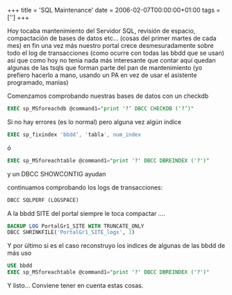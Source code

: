 +++
title = 'SQL Maintenance'
date = 2006-02-07T00:00:00+01:00
tags = ['']
+++

Hoy tocaba mantenimiento del Servidor SQL, revisión de espacio, compactación de bases de datos etc… (cosas del primer martes de cada mes) en fin una vez más nuestro portal crece desmesuradamente sobre todo el log de transacciones (como ocurre con todas las bbdd que se usan) así que como hoy no tenia nada más interesante que contar aquí quedan algunas de las tsqls que forman parte del pan de mantenimiento (yo prefiero hacerlo a mano, usando un PA en vez de usar el asistente programado, manias)


Comenzamos comprobando nuestras bases de datos con un checkdb

```sql	
EXEC sp_MSforeachdb @command1="print '?’ DBCC CHECKDB ('?’)"
```

Si no hay errores (es lo normal) pero alguna vez algún indice

```sql	
EXEC sp_fixindex 'bbdd’, 'tabla', num_index
```

ó 

```sql
EXEC sp_MSforeachtable @command1="print '?' DBCC DBREINDEX ('?')"
```

y un DBCC SHOWCONTIG ayudan


continuamos comprobando los logs de transacciones:

```sql	
DBCC SQLPERF (LOGSPACE)
```

A la bbdd  SITE del portal siempre le toca compactar ….

```sql
BACKUP LOG PortalGr1_SITE WITH TRUNCATE_ONLY
DBCC SHRINKFILE('PortalGr1_SITE_logs', 1)
```

Y por último si es el caso reconstruyo los indices de algunas de las bbdd de más uso

```sql
USE bbdd
EXEC sp_MSforeachtable @command1="print '?' DBCC DBREINDEX ('?')"
```

Y listo… Conviene tener en cuenta estas cosas.